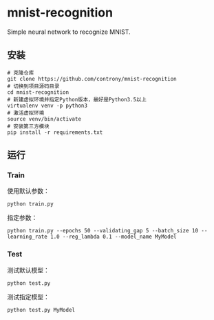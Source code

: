 # mnist-recognition
Simple neural network to recognize MNIST.

## 安装
```
# 克隆仓库
git clone https://github.com/controny/mnist-recognition
# 切换到项目源码目录
cd mnist-recognition
# 新建虚拟环境并指定Python版本，最好是Python3.5以上
virtualenv venv -p python3
# 激活虚拟环境
source venv/bin/activate
# 安装第三方模块
pip install -r requirements.txt
```

## 运行

### Train
使用默认参数：
```
python train.py
```
指定参数：
```
python train.py --epochs 50 --validating_gap 5 --batch_size 10 --learning_rate 1.0 --reg_lambda 0.1 --model_name MyModel
```

### Test
测试默认模型：
```
python test.py
```
测试指定模型：
```
python test.py MyModel
```